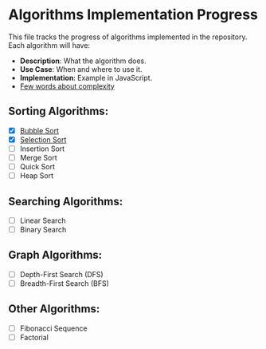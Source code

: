 # Algorithms Implementation Progress

This file tracks the progress of algorithms implemented in the repository. Each algorithm will have:
- **Description**: What the algorithm does.
- **Use Case**: When and where to use it.
- **Implementation**: Example in JavaScript.
- [Few words about complexity](./COMPLEXITY.md)

## Sorting Algorithms:
- [x] [Bubble Sort](./sorting/README.md)
- [x] [Selection Sort](./sorting/README.md)
- [ ] Insertion Sort
- [ ] Merge Sort
- [ ] Quick Sort
- [ ] Heap Sort

## Searching Algorithms:
- [ ] Linear Search
- [ ] Binary Search

## Graph Algorithms:
- [ ] Depth-First Search (DFS)
- [ ] Breadth-First Search (BFS)

## Other Algorithms:
- [ ] Fibonacci Sequence
- [ ] Factorial
